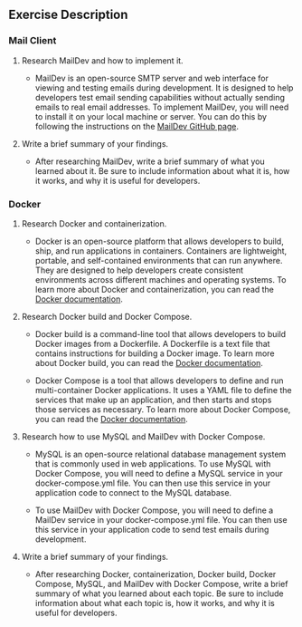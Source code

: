 ## Exercise Description

### Mail Client

1. Research MailDev and how to implement it.

    - MailDev is an open-source SMTP server and web interface for viewing and testing emails during development. It is designed to help developers test email sending capabilities without actually sending emails to real email addresses. To implement MailDev, you will need to install it on your local machine or server. You can do this by following the instructions on the [MailDev GitHub page](https://github.com/maildev/maildev).

2. Write a brief summary of your findings.

    - After researching MailDev, write a brief summary of what you learned about it. Be sure to include information about what it is, how it works, and why it is useful for developers.

### Docker

1. Research Docker and containerization.

    - Docker is an open-source platform that allows developers to build, ship, and run applications in containers. Containers are lightweight, portable, and self-contained environments that can run anywhere. They are designed to help developers create consistent environments across different machines and operating systems. To learn more about Docker and containerization, you can read the [Docker documentation](https://docs.docker.com/get-started/overview/).

2. Research Docker build and Docker Compose.

    - Docker build is a command-line tool that allows developers to build Docker images from a Dockerfile. A Dockerfile is a text file that contains instructions for building a Docker image. To learn more about Docker build, you can read the [Docker documentation](https://docs.docker.com/engine/reference/commandline/build/).

    - Docker Compose is a tool that allows developers to define and run multi-container Docker applications. It uses a YAML file to define the services that make up an application, and then starts and stops those services as necessary. To learn more about Docker Compose, you can read the [Docker documentation](https://docs.docker.com/compose/).

3. Research how to use MySQL and MailDev with Docker Compose.

    - MySQL is an open-source relational database management system that is commonly used in web applications. To use MySQL with Docker Compose, you will need to define a MySQL service in your docker-compose.yml file. You can then use this service in your application code to connect to the MySQL database.

    - To use MailDev with Docker Compose, you will need to define a MailDev service in your docker-compose.yml file. You can then use this service in your application code to send test emails during development.

4. Write a brief summary of your findings.

    - After researching Docker, containerization, Docker build, Docker Compose, MySQL, and MailDev with Docker Compose, write a brief summary of what you learned about each topic. Be sure to include information about what each topic is, how it works, and why it is useful for developers.

